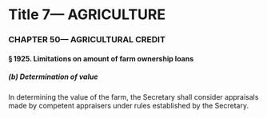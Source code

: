 
# Title 7— AGRICULTURE
### CHAPTER 50— AGRICULTURAL CREDIT
#### § 1925. Limitations on amount of farm ownership loans
##### (b) Determination of value

In determining the value of the farm, the Secretary shall consider appraisals made by competent appraisers under rules established by the Secretary.

